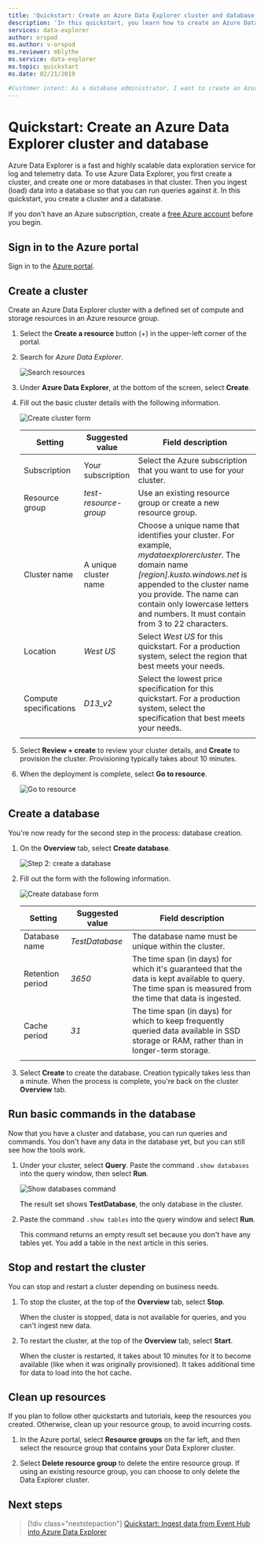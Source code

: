 ```yaml
---
title: 'Quickstart: Create an Azure Data Explorer cluster and database'
description: 'In this quickstart, you learn how to create an Azure Data Explorer cluster and database, and ingest (load) data.'
services: data-explorer
author: orspod
ms.author: v-orspod
ms.reviewer: mblythe
ms.service: data-explorer
ms.topic: quickstart
ms.date: 02/21/2019

#Customer intent: As a database administrator, I want to create an Azure Data Explorer cluster and database so that I can understand whether Azure Data Explorer is suitable for my analytics projects.
---
```


# Quickstart: Create an Azure Data Explorer cluster and database

Azure Data Explorer is a fast and highly scalable data exploration service for log and telemetry data. To use Azure Data Explorer, you first create a cluster, and create one or more databases in that cluster. Then you ingest (load) data into a database so that you can run queries against it. In this quickstart, you create a cluster and a database.

If you don't have an Azure subscription, create a [free Azure account](https://azure.microsoft.com/free/) before you begin.

## Sign in to the Azure portal

Sign in to the [Azure portal](https://portal.azure.com/).

## Create a cluster

Create an Azure Data Explorer cluster with a defined set of compute and storage resources in an Azure resource group.

1. Select the **Create a resource** button (+) in the upper-left corner of the  portal.

1. Search for *Azure Data Explorer*.

   ![Search resources](media/create-cluster-database-portal/search-resources.png)

1. Under **Azure Data Explorer**, at the bottom of the screen, select **Create**.

1. Fill out the basic cluster details with the following information.

   ![Create cluster form](media/create-cluster-database-portal/create-cluster-form.png)

    **Setting** | **Suggested value** | **Field description**
    |---|---|---|
    | Subscription | Your subscription | Select the Azure subscription that you want to use for your cluster.|
    | Resource group | *test-resource-group* | Use an existing resource group or create a new resource group. |
    | Cluster name | A unique cluster name | Choose a unique name that identifies your cluster. For example, *mydataexplorercluster*. The domain name *[region].kusto.windows.net* is appended to the cluster name you provide. The name can contain only lowercase letters and numbers. It must contain from 3 to 22 characters.
    | Location | *West US* | Select *West US* for this quickstart. For a production system, select the region that best meets your needs.
    | Compute specifications | *D13_v2* | Select the lowest price specification for this quickstart. For a production system, select the specification that best meets your needs.
    | | |

1. Select **Review + create** to review your cluster details, and **Create** to provision the cluster. Provisioning typically takes about 10 minutes.

1. When the deployment is complete, select **Go to resource**.

    ![Go to resource](media/create-cluster-database-portal/notification-resource.png)

## Create a database

You're now ready for the second step in the process: database creation.

1. On the **Overview** tab, select **Create database**.

    ![Step 2: create a database](media/create-cluster-database-portal/database-creation.png)

1. Fill out the form with the following information.

    ![Create database form](media/create-cluster-database-portal/create-database.png)

    **Setting** | **Suggested value** | **Field description**
    |---|---|---|
    | Database name | *TestDatabase* | The database name must be unique within the cluster.
    | Retention period | *3650* | The time span (in days) for which it's guaranteed that the data is kept available to query. The time span is measured from the time that data is ingested.
    | Cache period | *31* | The time span (in days) for which to keep frequently queried data available in SSD storage or RAM, rather than in longer-term storage.
    | | | |

1. Select **Create** to create the database. Creation typically takes less than a minute. When the process is complete, you're back on the cluster **Overview** tab.

## Run basic commands in the database

Now that you have a cluster and database, you can run queries and commands. You don't have any data in the database yet, but you can still see how the tools work.

1. Under your cluster, select **Query**. Paste the command `.show databases` into the query window, then select **Run**.

    ![Show databases command](media/create-cluster-database-portal/show-databases.png)

    The result set shows **TestDatabase**, the only database in the cluster.

1. Paste the command `.show tables` into the query window and select **Run**.

    This command returns an empty result set because you don't have any tables yet. You add a table in the next article in this series.

## Stop and restart the cluster

You can stop and restart a cluster depending on business needs.

1. To stop the cluster, at the top of the **Overview** tab, select **Stop**.

    When the cluster is stopped, data is not available for queries, and you can't ingest new data.

1. To restart the cluster, at the top of the **Overview** tab, select **Start**.

    When the cluster is restarted, it takes about 10 minutes for it to become available (like when it was originally provisioned). It takes additional time for data to load into the hot cache.  

## Clean up resources

If you plan to follow other quickstarts and tutorials, keep the resources you created. Otherwise, clean up your resource group, to avoid incurring costs.

1. In the Azure portal, select **Resource groups** on the far left, and then select the resource group that contains your Data Explorer cluster.  

1. Select **Delete resource group** to delete the entire resource group. If using an existing resource group, you can choose to only delete the Data Explorer cluster.

## Next steps

> [!div class="nextstepaction"]
> [Quickstart: Ingest data from Event Hub into Azure Data Explorer](ingest-data-event-hub.md)


